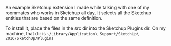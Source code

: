 An example Sketchup extension I made while talking with one of my roommates who works in Sketchup all day.
It selects all the Sketchup entities that are based on the same definition.

To install it, place the files in the src dir into the Sketchup Plugins dir.
On my machine, that dir is `~/Library/Application\ Support/SketchUp\ 2016/SketchUp/Plugins`
